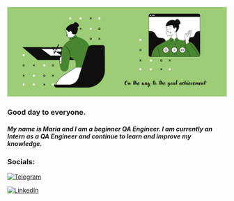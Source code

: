 

<!--
**mari-bratkouskaya/mari-bratkouskaya** is a ✨ _special_ ✨ repository because its `README.md` (this file) appears on your GitHub profile.

Here are some ideas to get you started:

- 🔭 I’m currently working on ...
- 🌱 I’m currently learning ...
- 👯 I’m looking to collaborate on ...
- 🤔 I’m looking for help with ...
- 💬 Ask me about ...
- 📫 How to reach me: ...
- 😄 Pronouns: ...
- ⚡ Fun fact: ...
-->


![Header](https://github.com/mari-bratkouskaya/mari-bratkouskaya/blob/main/header/IMG.png)

### Good day to everyone.

#### *My name is Maria and I am a beginner QA Engineer. I am currently an Intern as a QA Engineer and continue to learn and improve my knowledge.*


### Socials:

[![Telegram](https://img.shields.io/badge/-Telegram-9dcd77?style=for-the-badge&logo=telegram&logoColor=27A0D9)](https://t.me/mari_bratkouskaya)

[![LinkedIn](https://img.shields.io/badge/-LinkedIn-9dcd77?style=for-the-badge&logo=linkedin&logoColor=007BB6)](https://www.linkedin.com/in/mari-bratkouskaya/)

